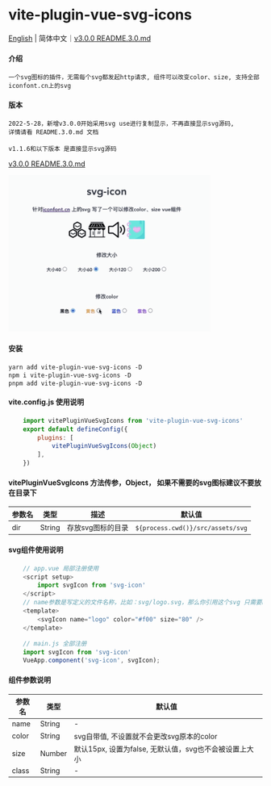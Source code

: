 # vite-plugin-vue-svg-icons
[English](README.en.md) | 简体中文｜[v3.0.0 README.3.0.md](README.3.0.md)
#### 介绍
    一个svg图标的插件，无需每个svg都发起http请求, 组件可以改变color、size, 支持全部iconfont.cn上的svg

#### 版本
    2022-5-28，新增v3.0.0开始采用svg use进行复制显示，不再直接显示svg源码,
    详情请看 README.3.0.md 文档
    
    v1.1.6和以下版本 是直接显示svg源码

[v3.0.0 README.3.0.md](README.3.0.md)

<img src="./example/src/assets/demo.gif" width="400px"></img>   
#### 安装
    yarn add vite-plugin-vue-svg-icons -D
    npm i vite-plugin-vue-svg-icons -D
    pnpm add vite-plugin-vue-svg-icons -D

#### vite.config.js 使用说明
```js
    import vitePluginVueSvgIcons from 'vite-plugin-vue-svg-icons'
    export default defineConfig({
        plugins: [
            vitePluginVueSvgIcons(Object)
        ],
    })
```
#### vitePluginVueSvgIcons 方法传参，Object， 如果不需要的svg图标建议不要放在目录下

| 参数名 | 类型 | 描述 | 默认值 |
| -------- | -------- | -------- | -------- |
|dir|String|存放svg图标的目录|`${process.cwd()}/src/assets/svg`|

#### svg组件使用说明
```js
    // app.vue 局部注册使用
    <script setup>
        import svgIcon from 'svg-icon'
    </script>
    // name参数是写定义的文件名称，比如：svg/logo.svg，那么你引用这个svg 只需要name="logo"
    <template>
        <svgIcon name="logo" color="#f00" size="80" />
    </template>
```

```js
    // main.js 全部注册
    import svgIcon from 'svg-icon'
    VueApp.component('svg-icon', svgIcon);
```

#### 组件参数说明
| 参数名 | 类型 | 默认值 |
| -------- | -------- | -------- |
|name|String|-|
|color|String|svg自带值, 不设置就不会更改svg原本的color|
|size|Number|默认15px, 设置为false, 无默认值，svg也不会被设置上大小|
|class|String|-|

<!-- [示列图像]() -->